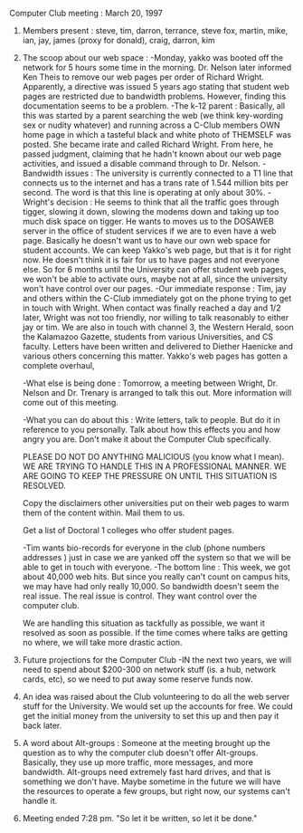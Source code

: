 Computer Club meeting :  March 20, 1997 </p><p>
1.  Members present : steve, tim, darron, terrance, steve fox,  	martin, mike, ian, jay, james (proxy for donald), craig, 	darron, kim </p><p>
2.  The scoop about our web space : 	-Monday, yakko was booted off the network for 5 hours some 	 time in the morning.  Dr. Nelson later informed Ken Theis 	 to remove our web pages per order of Richard Wright.   	 Apparently, a directive was issued 5 years ago stating 	 that student web pages are restricted due to bandwidth  	 problems.  However, finding this documentation seems to  	 be a problem.   	-The k-12 parent : 	   Basically, all this was started by a parent searching the 	   web (we think key-wording sex or nudity whatever) and  	   running across a C-Club members OWN home page in which a 	   tasteful black and white photo of THEMSELF was posted.  She 	   became irate and called Richard Wright.  From here, he passed  	   judgment, claiming that he hadn't known about our web 	   page activities, and issued a disable command through 	   to Dr. Nelson.        	-Bandwidth issues : 	   The university is currently connected to a T1 line that 	   connects us to the internet and has a trans rate of 1.544 	   million bits per second.  The word is that this line is  	   operating at only about 30%.   	-Wright's decision : 	     He seems to think that all the traffic goes through 	   tigger, slowing it down, slowing the modems down and 	   taking up too much disk space on tigger. 	     He wants to moves us to the DOSAWEB server in the            office of student services if we are to even have a            web page.              Basically he doesn't want us to have our own web space 	   for student accounts.  We can keep Yakko's web page, but 	   that is it for right now.  He doesn't think it is fair for 	   us to have pages and not everyone else.  So for 6 months 	   until the University can offer student web pages, we won't 	   be able to activate ours, maybe not at all, since the  	   university won't have control over our pages. 	-Our immediate response : 	   Tim, jay and others within the C-Club immediately got on 	   the phone trying to get in touch with Wright.  When  	   contact was finally reached a day and 1/2 later, Wright 	   was not too friendly, nor willing to talk reasonably to  	   either jay or tim.  We are also in touch with channel 3,  	   the Western Herald, soon the Kalamazoo Gazette, students 	   from various Universities, and CS faculty. 	   Letters have been written and delivered to Diether Haenicke 	   and various others concerning this matter.  Yakko's  	   web pages has gotten a complete overhaul,     </p><p>
	-What else is being done : 	   Tomorrow, a meeting between Wright, Dr. Nelson and Dr. 	   Trenary is arranged to talk this out.  More information 	   will come out of this meeting. </p><p>
	-What you can do about this : 	    Write letters, talk to people.  But do it in reference 	    to you personally.  Talk about how this effects you and 	    how angry you are.  Don't make it about the Computer Club 	    specifically. </p><p>
	    PLEASE DO NOT DO ANYTHING MALICIOUS (you know what I mean). 	    WE ARE TRYING TO HANDLE THIS 	    IN A PROFESSIONAL MANNER. WE ARE GOING TO KEEP THE PRESSURE 	    ON UNTIL THIS SITUATION IS RESOLVED. </p><p>
	    Copy the disclaimers other universities put on their web  	    pages to warm them of the content within.  Mail them to us. </p><p>
	    Get a list of Doctoral 1 colleges who offer student pages. </p><p>
	-Tim wants bio-records for everyone in the club (phone numbers 	 addresses ) just in case we are yanked off the system so that 	 we will be able to get in touch with everyone. 	        	-The bottom line : 	    This week, we got about 40,000 web hits.  But since you  	    really can't count on campus hits, we may have had only 	    really 10,000.  So bandwidth doesn't seem the real issue. 	     	    The real issue is control.  They want control over the  	    computer club. </p><p>
	    We are handling this situation as tackfully as possible, 	    we want it resolved as soon as possible.  If the time comes 	    where talks are getting no where, we will take more  	    drastic action.    </p><p>
3.  Future projections for the Computer Club 	-IN the next two years, we will need to spend about $200-300 	 on network stuff (is. a hub, network cards, etc), so we 	 need to put away some reserve funds now. </p><p>
4.  An idea was raised about the Club volunteering to do all the web 	server stuff for the University.  We would set up the accounts 	for free. We could get the initial money from the university to 	 set this up and then pay it back later. </p><p>
5.  A word about Alt-groups : 	Someone at the meeting brought up the question as to why the 	computer club doesn't offer Alt-groups.  Basically, they use up	         more traffic, more messages, and more bandwidth.  Alt-groups 	need extremely fast hard drives, and that is something we don't 	 have.  Maybe sometime in the future we will have the resources 	to operate a few groups, but right now, our systems can't handle 	it. </p><p>
6.  Meeting ended 7:28 pm.		 		"So let it be written, so let it be done." </p>
